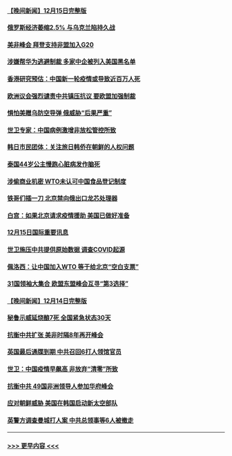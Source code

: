#### [【晚间新闻】12月15日完整版](../pages/prog202/a103599315.md?t=12161450) 
#### [俄罗斯经济萎缩2.5% 与乌克兰陷持久战](../pages/prog202/a103599181.md?t=12161450) 
#### [美非峰会 拜登支持非盟加入G20](../pages/prog202/a103599183.md?t=12161450) 
#### [涉嫌帮华为逃避制裁 多家中企被列入美国黑名单](../pages/prog202/a103599086.md?t=12161450) 
#### [香港研究预估：中国新一轮疫情或导致近百万人死](../pages/prog202/a103599074.md?t=12161450) 
#### [欧洲议会强烈谴责中共镇压抗议 要欧盟加强制裁](../pages/prog202/a103598914.md?t=12161450) 
#### [惧怕美赠乌防空导弹 俄威胁“后果严重”](../pages/prog202/a103599063.md?t=12161450) 
#### [世卫专家：中国病例激增非放松管控所致](../pages/prog202/a103598973.md?t=12161450) 
#### [韩日市民团体：关注旅日韩侨在朝鲜的人权问题](../pages/prog202/a103598980.md?t=12161450) 
#### [泰国44岁公主慢跑心脏病发作脑死](../pages/prog202/a103598900.md?t=12161450) 
#### [涉偷商业机密 WTO未认可中国食品登记制度](../pages/prog202/a103598828.md?t=12161450) 
#### [铁哥们插一刀 北京禁向俄出口龙芯处理器](../pages/prog202/a103598709.md?t=12161450) 
#### [白宫：如果北京请求疫情援助 美国已做好准备](../pages/prog202/a103598705.md?t=12161450) 
#### [12月15日国际重要讯息](../pages/prog202/a103598729.md?t=12161450) 
#### [世卫施压中共提供原始数据 调查COVID起源](../pages/prog202/a103598714.md?t=12161450) 
#### [佩洛西：让中国加入WTO 等于给北京“空白支票”](../pages/prog202/a103598688.md?t=12161450) 
#### [31国领袖大集合 欧盟东盟峰会互寻“第3选择”](../pages/prog202/a103598593.md?t=12161450) 
#### [【晚间新闻】12月14日完整版](../pages/prog202/a103598465.md?t=12161450) 
#### [秘鲁示威延烧酿7死 全国紧急状态30天](../pages/prog202/a103598548.md?t=12161450) 
#### [抗衡中共扩张 美非时隔8年再开峰会](../pages/prog202/a103598333.md?t=12161450) 
#### [英国最后通牒到期 中共召回6打人领馆官员](../pages/prog202/a103598341.md?t=12161450) 
#### [世卫：中国疫情早飙高 非放弃“清零”所致](../pages/prog202/a103598107.md?t=12161450) 
#### [抗衡中共 49国非洲领导人参加华府峰会](../pages/prog202/a103598114.md?t=12161450) 
#### [应对朝鲜威胁 美国在韩国启动新太空部队](../pages/prog202/a103598119.md?t=12161450) 
#### [英警方调查曼城打人案 中共总领事等6人被撤走](../pages/prog202/a103598004.md?t=12161450) 

----
#### [ >>> 更早内容 <<< ](../indexes/prog202-earlier.md)
